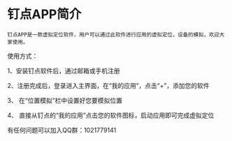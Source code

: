 # 钉点APP简介
    钉点APP是一款虚拟定位软件，用户可以通过此软件进行应用的虚拟定位，设备的模拟，欢迎大家使用。

使用方式：

1、安装钉点软件后，通过邮箱或手机注册

2、注册完成后，登录进入主界面，在“我的应用”，点击“+”，添加您的软件

3、 在“位置模拟”栏中设置好您要模拟位置

4、 直接从钉点的“我的应用”点击您的软件图标，启动应用即可完成虚拟定位


有任何问题可以加入QQ群：1021779141
